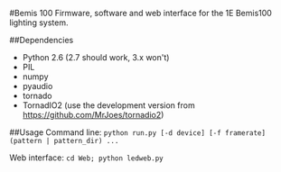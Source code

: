 #Bemis 100
Firmware, software and web interface for the 1E Bemis100 lighting system.

##Dependencies
- Python 2.6 (2.7 should work, 3.x won't)
- PIL
- numpy
- pyaudio
- tornado
- TornadIO2 (use the development version from https://github.com/MrJoes/tornadio2)

##Usage
Command line: `python run.py [-d device] [-f framerate] (pattern | pattern_dir) ...`

Web interface: `cd Web; python ledweb.py`
